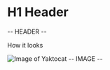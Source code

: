 # H1 Header #
-- HEADER --

How it looks

![Image of Yaktocat](https://octodex.github.com/images/yaktocat.png)
-- IMAGE --
